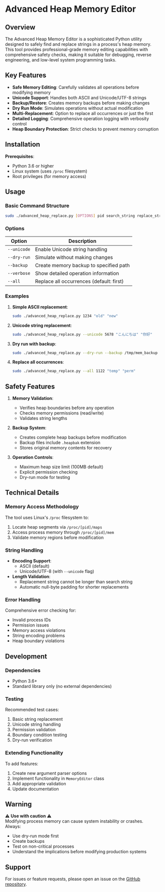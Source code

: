 # Advanced Heap Memory Editor

## Overview

The Advanced Heap Memory Editor is a sophisticated Python utility designed to safely find and replace strings in a process's heap memory. This tool provides professional-grade memory editing capabilities with comprehensive safety checks, making it suitable for debugging, reverse engineering, and low-level system programming tasks.

## Key Features

- **Safe Memory Editing**: Carefully validates all operations before modifying memory
- **Unicode Support**: Handles both ASCII and Unicode/UTF-8 strings
- **Backup/Restore**: Creates memory backups before making changes
- **Dry Run Mode**: Simulates operations without actual modification
- **Multi-Replacement**: Option to replace all occurrences or just the first
- **Detailed Logging**: Comprehensive operation logging with verbosity control
- **Heap Boundary Protection**: Strict checks to prevent memory corruption

## Installation

**Prerequisites**:
   - Python 3.6 or higher
   - Linux system (uses `/proc` filesystem)
   - Root privileges (for memory access)


## Usage

### Basic Command Structure

```bash
sudo ./advanced_heap_replace.py [OPTIONS] pid search_string replace_string
```

### Options

| Option       | Description                                  |
|--------------|----------------------------------------------|
| `--unicode`  | Enable Unicode string handling               |
| `--dry-run`  | Simulate without making changes             |
| `--backup`   | Create memory backup to specified path      |
| `--verbose`  | Show detailed operation information         |
| `--all`      | Replace all occurrences (default: first)    |

### Examples

1. **Simple ASCII replacement**:
   ```bash
   sudo ./advanced_heap_replace.py 1234 "old" "new"
   ```

2. **Unicode string replacement**:
   ```bash
   sudo ./advanced_heap_replace.py --unicode 5678 "こんにちは" "你好"
   ```

3. **Dry run with backup**:
   ```bash
   sudo ./advanced_heap_replace.py --dry-run --backup /tmp/mem_backup 8910 "password" "p@ssw0rd"
   ```

4. **Replace all occurrences**:
   ```bash
   sudo ./advanced_heap_replace.py --all 1122 "temp" "perm"
   ```

## Safety Features

1. **Memory Validation**:
   - Verifies heap boundaries before any operation
   - Checks memory permissions (read/write)
   - Validates string lengths

2. **Backup System**:
   - Creates complete heap backups before modification
   - Backup files include `.heapbak` extension
   - Stores original memory contents for recovery

3. **Operation Controls**:
   - Maximum heap size limit (100MB default)
   - Explicit permission checking
   - Dry-run mode for testing

## Technical Details

### Memory Access Methodology

The tool uses Linux's `/proc` filesystem to:
1. Locate heap segments via `/proc/[pid]/maps`
2. Access process memory through `/proc/[pid]/mem`
3. Validate memory regions before modification

### String Handling

- **Encoding Support**:
  - ASCII (default)
  - Unicode/UTF-8 (with `--unicode` flag)
- **Length Validation**:
  - Replacement string cannot be longer than search string
  - Automatic null-byte padding for shorter replacements

### Error Handling

Comprehensive error checking for:
- Invalid process IDs
- Permission issues
- Memory access violations
- String encoding problems
- Heap boundary violations

## Development

### Dependencies

- Python 3.6+
- Standard library only (no external dependencies)

### Testing

Recommended test cases:
1. Basic string replacement
2. Unicode string handling
3. Permission validation
4. Boundary condition testing
5. Dry-run verification

### Extending Functionality

To add features:
1. Create new argument parser options
2. Implement functionality in `MemoryEditor` class
3. Add appropriate validation
4. Update documentation


## Warning

⚠️ **Use with caution** ⚠️  
Modifying process memory can cause system instability or crashes. Always:
- Use dry-run mode first
- Create backups
- Test on non-critical processes
- Understand the implications before modifying production systems

## Support

For issues or feature requests, please open an issue on the [GitHub repository](https://github.com/MohamedNourDerbeli/holbertonschool-cyber_security/tree/main/linux_security/0x04_buffer_overflow).
